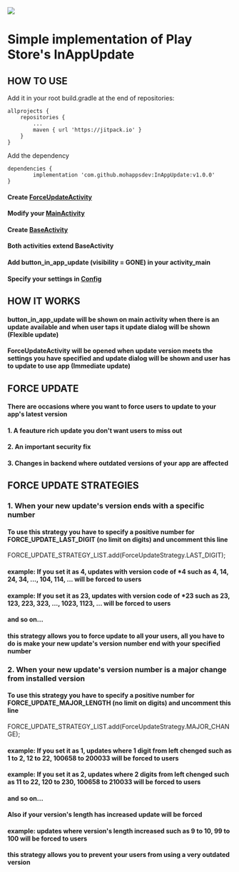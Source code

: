 [![](https://jitpack.io/v/mohappsdev/InAppUpdate.svg)](https://jitpack.io/#mohappsdev/InAppUpdate)
# Simple implementation of Play Store's InAppUpdate

## HOW TO USE


Add it in your root build.gradle at the end of repositories:

	allprojects {
		repositories {
			...
			maven { url 'https://jitpack.io' }
		}
	}

Add the dependency

	dependencies {
	        implementation 'com.github.mohappsdev:InAppUpdate:v1.0.0'
	}


   #### Create [ForceUpdateActivity](https://github.com/mohappsdev/InAppUpdate/blob/master/app/src/main/java/mohapps/iaudemo/activity/ForceUpdateActivity.java)
   #### Modify your [MainActivity](https://github.com/mohappsdev/InAppUpdate/blob/master/app/src/main/java/mohapps/iaudemo/activity/MainActivity.java)
   #### Create [BaseActivity](https://github.com/mohappsdev/InAppUpdate/blob/master/app/src/main/java/mohapps/iaudemo/activity/BaseActivity.java)
   #### Both activities extend BaseActivity
   #### Add button_in_app_update (visibility = GONE) in your activity_main
   #### Specify your settings in [Config](https://github.com/mohappsdev/InAppUpdate/blob/master/app/src/main/java/mohapps/iaudemo/config/Config.java)

## HOW IT WORKS
   #### button_in_app_update will be shown on main activity when there is an update available and when user taps it update dialog will be shown (Flexible update)
   #### ForceUpdateActivity will be opened when update version meets the settings you have specified and update dialog will be shown and user has to update to use app (Immediate update)
   

## FORCE UPDATE
   #### There are occasions where you want to force users to update to your app's latest version
   #### 1. A feauture rich update you don't want users to miss out
   #### 2. An important security fix
   #### 3. Changes in backend where outdated versions of your app are affected

## FORCE UPDATE STRATEGIES
   ### 1. When your new update's version ends with a specific number
   #### To use this strategy you have to specify a positive number for FORCE_UPDATE_LAST_DIGIT (no limit on digits) and uncomment this line
   FORCE_UPDATE_STRATEGY_LIST.add(ForceUpdateStrategy.LAST_DIGIT);
   #### example: If you set it as 4, updates with version code of *4 such as 4, 14, 24, 34, ..., 104, 114, ... will be forced to users
   #### example: If you set it as 23, updates with version code of *23 such as 23, 123, 223, 323, ..., 1023, 1123, ... will be forced to users
   #### and so on...
   #### this strategy allows you to force update to all your users, all you have to do is make your new update's version number end with your specified number

   ### 2. When your new update's version number is a major change from installed version
   #### To use this strategy you have to specify a positive number for FORCE_UPDATE_MAJOR_LENGTH (no limit on digits) and uncomment this line
   FORCE_UPDATE_STRATEGY_LIST.add(ForceUpdateStrategy.MAJOR_CHANGE);
   #### example: If you set it as 1, updates where 1 digit from left chenged such as 1 to 2, 12 to 22, 100658 to 200033 will be forced to users
   #### example: If you set it as 2, updates where 2 digits from left chenged such as 11 to 22, 120 to 230, 100658 to 210033 will be forced to users
   #### and so on...
   #### Also if your version's length has increased update will be forced
   #### example: updates where version's length increased such as 9 to 10, 99 to 100 will be forced to users
   #### this strategy allows you to prevent your users from using a very outdated version

   

